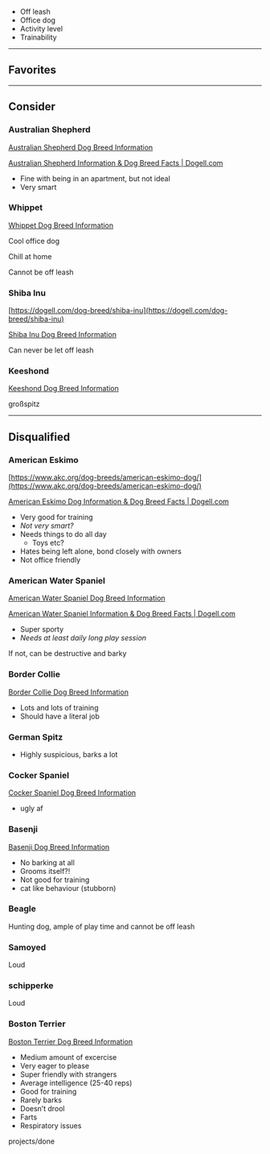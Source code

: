 - Off leash
- Office dog
- Activity level
- Trainability

---

## Favorites

---

## Consider

### Australian Shepherd

[Australian Shepherd Dog Breed Information](https://www.akc.org/dog-breeds/australian-shepherd/)

[Australian Shepherd Information & Dog Breed Facts | Dogell.com](https://dogell.com/dog-breed/australian-shepherd)

- Fine with being in an apartment, but not ideal
- Very smart

### Whippet

[Whippet Dog Breed Information](https://www.akc.org/dog-breeds/whippet/)

Cool office dog

Chill at home

Cannot be off leash

### Shiba Inu

[https://dogell.com/dog-breed/shiba-inu](https://dogell.com/dog-breed/shiba-inu)

[Shiba Inu Dog Breed Information](https://www.akc.org/dog-breeds/shiba-inu/)

Can never be let off leash

### Keeshond

[Keeshond Dog Breed Information](https://www.akc.org/dog-breeds/keeshond/)

großspitz

---

## Disqualified

### American Eskimo

[https://www.akc.org/dog-breeds/american-eskimo-dog/](https://www.akc.org/dog-breeds/american-eskimo-dog/)

[American Eskimo Dog Information & Dog Breed Facts | Dogell.com](https://dogell.com/dog-breed/american-eskimo-dog)

- Very good for training
- *Not very smart?*
- Needs things to do all day
   - Toys etc?
- Hates being left alone, bond closely with owners
- Not office friendly

### American Water Spaniel

[American Water Spaniel Dog Breed Information](https://www.akc.org/dog-breeds/american-water-spaniel/)

[American Water Spaniel Information & Dog Breed Facts | Dogell.com](https://dogell.com/dog-breed/american-water-spaniel)

- Super sporty
- *Needs at least daily long play session*

If not, can be destructive and barky

### Border Collie

[Border Collie Dog Breed Information](https://www.akc.org/dog-breeds/border-collie/)

- Lots and lots of training
- Should have a literal job

### German Spitz

- Highly suspicious, barks a lot

### Cocker Spaniel

[Cocker Spaniel Dog Breed Information](https://www.akc.org/dog-breeds/cocker-spaniel/)

- ugly af

### Basenji

[Basenji Dog Breed Information](https://www.akc.org/dog-breeds/basenji/)

- No barking at all
- Grooms itself?!
- Not good for training
- cat like behaviour (stubborn)

### Beagle

Hunting dog, ample of play time and cannot be off leash

### Samoyed

Loud

### schipperke

Loud

### Boston Terrier

[Boston Terrier Dog Breed Information](https://www.akc.org/dog-breeds/boston-terrier/)

- Medium amount of excercise
- Very eager to please
- Super friendly with strangers
- Average intelligence (25-40 reps)
- Good for training
- Rarely barks
- Doesn’t drool
- Farts
- Respiratory issues

projects/done

